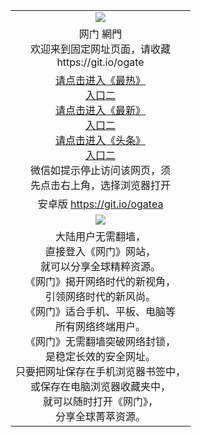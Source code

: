 ﻿<table>
  <tr>
    <td align=center><img src="https://cloud.githubusercontent.com/assets/11880933/13434984/f430fae2-e012-11e5-814f-c2df1e82b247.jpg" /></td>
  </tr>
  <tr>
    <td align=center>网门 網門<br/>
      欢迎来到固定网址页面，请收藏<br/>
      https://git.io/ogate<br/>
    </td>
  </tr>
  <tr>
    <td align=center>
      <a href="https://s3-ap-southeast-1.amazonaws.com/ogatei/oGate.htm?ogLike" >请点击进入《最热》</a><br/>
      <a href="http://s3-ap-southeast-1.amazonaws.com/ogatei/oGate.htm?ogLike" >入口二</a><br/>
      <a href="https://s3-ap-southeast-1.amazonaws.com/ogatei/oGate.htm?ogLate" >请点击进入《最新》</a><br/>
      <a href="http://s3-ap-southeast-1.amazonaws.com/ogatei/oGate.htm?ogLate" >入口二</a><br/>
      <a href="https://s3-ap-southeast-1.amazonaws.com/ogatei/oGate.htm?ogNews" >请点击进入《头条》</a><br/>
      <a href="http://s3-ap-southeast-1.amazonaws.com/ogatei/oGate.htm?ogNews" >入口二</a><br/>
      微信如提示停止访问该网页，须<br/>
      先点击右上角，选择浏览器打开<br/>
    </td>
  </tr>
  <tr>
    <td align=center>
      安卓版 <a href="https://raw.githubusercontent.com/ogate/up/master/ogate.apk">https://git.io/ogatea</a><br/>
    </td>
  </tr>
  <tr>
    <td align=center><img src="https://cloud.githubusercontent.com/assets/11880933/15631437/70d0a74e-259d-11e6-946f-6237b4b657bd.jpg"/></td>
  </tr>
  <tr>
    <td align=center>
大陆用户无需翻墙，<br/>
直接登入《网门》网站，<br/>就可以分享全球精粹资源。<br/>
《网门》揭开网络时代的新视角，<br/>引领网络时代的新风尚。<br/>
《网门》适合手机、平板、电脑等<br/>所有网络终端用户。<br/>
《网门》无需翻墙突破网络封锁，<br/>是稳定长效的安全网址。<br/>
只要把网址保存在手机浏览器书签中，<br/>或保存在电脑浏览器收藏夹中，<br/>
就可以随时打开《网门》，<br/>
分享全球菁萃资源。<br/></td>
  </tr>
</table>    